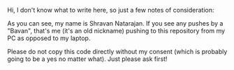 Hi, I don't know what to write here, so just a few notes of consideration:

As you can see, my name is Shravan Natarajan. If you see any pushes by a "Bavan", that's me (it's an old nickname) pushing to this repository from my PC as opposed to my laptop.

Please do not copy this code directly without my consent (which is probably going to be a yes no matter what). Just please ask first! 


